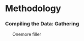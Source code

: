 # Methodology

### Compiling the Data: Gathering
&nbsp;&nbsp;&nbsp;&nbsp;&nbsp;&nbsp;Onemore filler
